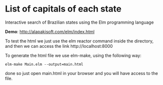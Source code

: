 # List of capitals of each state
Interactive search of Brazilian states using the Elm programming language

**Demo**: http://alapakisoft.com/elm/index.html

To test the html we just use the elm reactor command inside the directory, and then we can access the link [](url) http://localhost:8000

To generate the html file we use elm-make, using the following way:
```
elm-make Main.elm --output=main.html
```
done so just open main.html in your browser and you will have access to the file.

